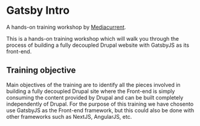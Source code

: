 # Gatsby Intro

A hands-on training workshop by [Mediacurrent](https://mediacurrent).

This is a hands-on training workshop which will walk you through the process of building a fully decoupled Drupal website with GatsbyJS as its front-end.

## Training objective

Main objectives of the training are to identify all the pieces involved in building a fully decoupled Drupal site where the Front-end is simply consuming the content provided by Drupal and can be built completely independently of Drupal. For the purpose of this training we have chosento use GatsbyJS as the Front-end framework, but this could also be done with other frameworks such as NextJS, AngularJS, etc.

